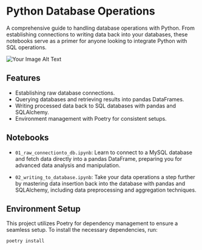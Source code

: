 # Python Database Operations

A comprehensive guide to handling database operations with Python. From establishing connections to writing data back into your databases, these notebooks serve as a primer for anyone looking to integrate Python with SQL operations.

![Your Image Alt Text]('/Users/User/Desktop/python_mysql.png')

## Features

- Establishing raw database connections.
- Querying databases and retrieving results into pandas DataFrames.
- Writing processed data back to SQL databases with pandas and SQLAlchemy.
- Environment management with Poetry for consistent setups.

## Notebooks

- `01_raw_connectionto_db.ipynb`: Learn to connect to a MySQL database and fetch data directly into a pandas DataFrame, preparing you for advanced data analysis and manipulation.

- `02_writing_to_database.ipynb`: Take your data operations a step further by mastering data insertion back into the database with pandas and SQLAlchemy, including data preprocessing and aggregation techniques.

## Environment Setup

This project utilizes Poetry for dependency management to ensure a seamless setup. To install the necessary dependencies, run:

```shell
poetry install
